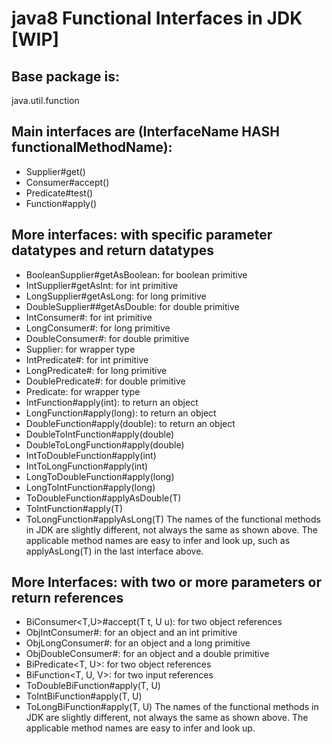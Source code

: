 # java8 Functional Interfaces in JDK [WIP]

## Base package is:
java.util.function

## Main interfaces are (InterfaceName HASH functionalMethodName):
- Supplier#get()
- Consumer#accept()
- Predicate#test()
- Function#apply()

## More interfaces: with specific parameter datatypes and return datatypes
- BooleanSupplier#getAsBoolean: for boolean primitive
- IntSupplier#getAsInt: for int primitive
- LongSupplier#getAsLong: for long primitive
- DoubleSupplier##getAsDouble: for double primitive
- IntConsumer#: for int primitive
- LongConsumer#: for long primitive
- DoubleConsumer#: for double primitive
- Supplier<Integer>: for wrapper type
- IntPredicate#: for int primitive
- LongPredicate#: for long primitive
- DoublePredicate#: for double primitive
- Predicate<Integer>: for wrapper type
- IntFunction#apply(int): to return an object
- LongFunction#apply(long): to return an object
- DoubleFunction#apply(double): to return an object
- DoubleToIntFunction#apply(double)
- DoubleToLongFunction#apply(double)
- IntToDoubleFunction#apply(int)
- IntToLongFunction#apply(int)
- LongToDoubleFunction#apply(long)
- LongToIntFunction#apply(long)
- ToDoubleFunction#applyAsDouble(T)
- ToIntFunction#apply(T)
- ToLongFunction#applyAsLong(T)
The names of the functional methods in JDK are slightly different, not always the same as shown above. The applicable method names are easy to infer and look up, such as applyAsLong(T) in the last interface above.

## More Interfaces: with two or more parameters or return references
- BiConsumer<T,U>#accept(T t, U u): for two object references
- ObjIntConsumer#: for an object and an int primitive
- ObjLongConsumer#: for an object and a long primitive
- ObjDoubleConsumer#: for an object and a double primitive
- BiPredicate<T, U>: for two object references
- BiFunction<T, U, V>: for two input references
- ToDoubleBiFunction#apply(T, U)
- ToIntBiFunction#apply(T, U)
- ToLongBiFunction#apply(T, U)
The names of the functional methods in JDK are slightly different, not always the same as shown above. The applicable method names are easy to infer and look up.
